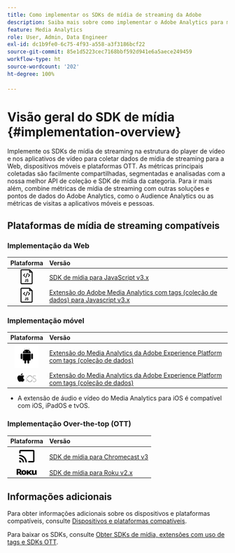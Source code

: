 ```yaml
---
title: Como implementar os SDKs de mídia de streaming da Adobe
description: Saiba mais sobre como implementar o Adobe Analytics para mídia de streaming usando os SDKs de mídia.
feature: Media Analytics
role: User, Admin, Data Engineer
exl-id: dc1b9fe0-6c75-4f93-a558-a3f3186bcf22
source-git-commit: 85e1d5223cec7168bbf592d941e6a5aece249459
workflow-type: ht
source-wordcount: '202'
ht-degree: 100%

---
```


# Visão geral do SDK de mídia {#implementation-overview}

Implemente os SDKs de mídia de streaming na estrutura do player de vídeo e nos aplicativos de vídeo para coletar dados de mídia de streaming para a Web, dispositivos móveis e plataformas OTT.  As métricas principais coletadas são facilmente compartilhadas, segmentadas e analisadas com a nossa melhor API de coleção e SDK de mídia da categoria. Para ir mais além, combine métricas de mídia de streaming com outras soluções e pontos de dados do Adobe Analytics, como o Audience Analytics ou as métricas de visitas a aplicativos móveis e pessoas.

## Plataformas de mídia de streaming compatíveis

### Implementação da Web

| Plataforma | Versão |
|:----:|:----|
| <img src="assets/javascript-icon.png"> | [SDK de mídia para JavaScript v3.x](../../getting-started/download-sdks.md#web-implementation-download-web-sdk) |
| <img src="assets/javascript-icon.png"> | [Extensão do Adobe Media Analytics com tags (coleção de dados) para Javascript v3.x](../../getting-started/download-sdks.md#web-implementation-download-web-sdk) |

### Implementação móvel

| Plataforma | Versão |
|:----:|:----|
| <img src="assets/android-icon.png"> | [Extensão do Media Analytics da Adobe Experience Platform com tags (coleção de dados)](../../getting-started/download-sdks.md#mobile-implementation-get-mobile-extension) |
| <img src="assets/apple-ios-icon.png"> | [Extensão do Media Analytics da Adobe Experience Platform com tags (coleção de dados)](../../getting-started/download-sdks.md#mobile-implementation-get-mobile-extension) |

* A extensão de áudio e vídeo do Media Analytics para iOS é compatível com iOS, iPadOS e tvOS.

### Implementação Over-the-top (OTT)

| Plataforma | Versão |
|:------:|:-----|
| <img src="assets/chromecast-icon.png"> | [SDK de mídia para Chromecast v3](../../getting-started/download-sdks.md#over-the-top-implementation-download-ott-libraries) |
| <img src="assets/roku-icon.png"> | [SDK de mídia para Roku v2.x](../../getting-started/download-sdks.md#over-the-top-implementation-download-ott-libraries) |


## Informações adicionais

Para obter informações adicionais sobre os dispositivos e plataformas compatíveis, consulte [Dispositivos e plataformas compatíveis](/help/getting-started/supported-devices.md).

Para baixar os SDKs, consulte [Obter SDKs de mídia, extensões com uso de tags e SDKs OTT](/help/getting-started/download-sdks.md).
